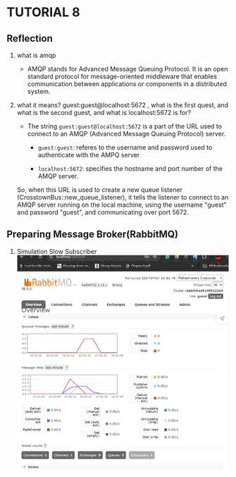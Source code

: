 # TUTORIAL 8

## Reflection

1. what is amqp
    - AMQP stands for Advanced Message Queuing Protocol. It is an open standard protocol for message-oriented middleware that enables communication between applications or components in a distributed system.

2. what it means? guest:guest@localhost:5672 , what is the first quest, and what is
the second guest, and what is localhost:5672 is for? 
    - The string `guest:guest@localhost:5672` is a part of the URL used to connect to an AMQP (Advanced Message Queuing Protocol) server.

        - `guest:guest`: referes to the username and password used to authenticate with the AMPQ server

        - `localhost:5672`: specifies the hostname and port number of the AMQP server. 

    So, when this URL is used to create a new queue listener (CrosstownBus::new_queue_listener), it tells the listener to connect to an AMQP server running on the local machine, using the username "guest" and password "guest", and communicating over port 5672.

## Preparing Message Broker(RabbitMQ)

1. Simulation Slow Subscriber
![SlowSubscriber](/static/Screenshot5.jpg)

